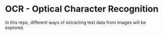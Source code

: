 # OCR - Optical Character Recognition 

In this repo, different ways of extracting text data from images will be explored.